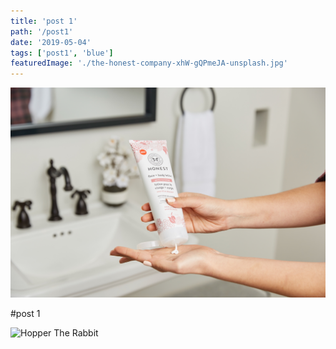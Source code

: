 ```yaml
---
title: 'post 1'
path: '/post1'
date: '2019-05-04'
tags: ['post1', 'blue']
featuredImage: './the-honest-company-xhW-gQPmeJA-unsplash.jpg'
---
```


![bottle](./the-honest-company-xhW-gQPmeJA-unsplash.jpg)

#post 1

![Hopper The Rabbit](./foodism360-embNAQ6MHYA-unsplash.jpg)
